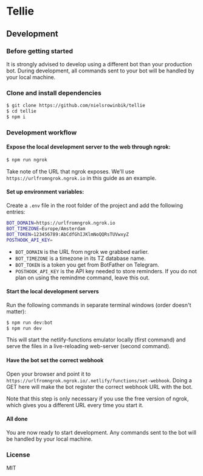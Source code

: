 # Tellie

## Development

### Before getting started

It is strongly advised to develop using a different bot than your production bot. During development, all commands sent to your bot will be handled by your local machine.

### Clone and install dependencies

```sh
$ git clone https://github.com/nielsrowinbik/tellie
$ cd tellie
$ npm i
```

### Development workflow

#### Expose the local development server to the web through ngrok:

```sh
$ npm run ngrok
```

Take note of the URL that ngrok exposes. We'll use `https://urlfromngrok.ngrok.io` in this guide as an example.

#### Set up environment variables:

Create a `.env` file in the root folder of the project and add the following entries:

```sh
BOT_DOMAIN=https://urlfromngrok.ngrok.io
BOT_TIMEZONE=Europe/Amsterdam
BOT_TOKEN=123456789:AbCdfGhIJKlmNoQQRsTUVwxyZ
POSTHOOK_API_KEY=
```

 - `BOT_DOMAIN` is the URL from ngrok we grabbed earlier.
 - `BOT_TIMEZONE` is a timezone in its TZ database name.
 - `BOT_TOKEN` is a token you get from BotFather on Telegram.
 - `POSTHOOK_API_KEY` is the API key needed to store reminders. If you do not plan on using the remindme command, leave this out.

#### Start the local development servers

Run the following commands in separate terminal windows (order doesn't matter):

```sh
$ npm run dev:bot
$ npm run dev
```

This will start the netlify-functions emulator locally (first command) and serve the files in a live-reloading web-server (second command).


#### Have the bot set the correct webhook

Open your browser and point it to `https://urlfromngrok.ngrok.io/.netlify/functions/set-webhook`. Doing a GET here will make the bot register the correct webhook URL with the bot.

Note that this step is only necessary if you use the free version of ngrok, which gives you a different URL every time you start it.

#### All done

You are now ready to start development. Any commands sent to the bot will be handled by your local machine.


### License

MIT
